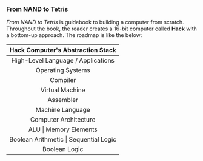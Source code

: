 ### From NAND to Tetris
*From NAND to Tetris* is guidebook to building a computer from scratch. Throughout the book, the reader creates a 16-bit computer called __Hack__ with a bottom-up approach. The roadmap is like the below: 


| Hack Computer's Abstraction Stack |
| :-----------: |  
|High-Level Language / Applications|
|Operating Systems|
|Compiler|
|Virtual Machine|
|Assembler|
|Machine Language|
|Computer Architecture|
|ALU \| Memory Elements|
|Boolean Arithmetic \| Sequential Logic |
|Boolean Logic|
